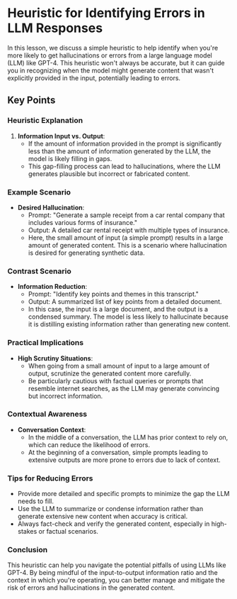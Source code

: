 # Heuristic for Identifying Errors in LLM Responses

In this lesson, we discuss a simple heuristic to help identify when you're more likely to get hallucinations or errors from a large language model (LLM) like GPT-4. This heuristic won't always be accurate, but it can guide you in recognizing when the model might generate content that wasn't explicitly provided in the input, potentially leading to errors.

## Key Points

### Heuristic Explanation
1. **Information Input vs. Output**:
   - If the amount of information provided in the prompt is significantly less than the amount of information generated by the LLM, the model is likely filling in gaps.
   - This gap-filling process can lead to hallucinations, where the LLM generates plausible but incorrect or fabricated content.

### Example Scenario
- **Desired Hallucination**:
  - Prompt: "Generate a sample receipt from a car rental company that includes various forms of insurance."
  - Output: A detailed car rental receipt with multiple types of insurance.
  - Here, the small amount of input (a simple prompt) results in a large amount of generated content. This is a scenario where hallucination is desired for generating synthetic data.

### Contrast Scenario
- **Information Reduction**:
  - Prompt: "Identify key points and themes in this transcript."
  - Output: A summarized list of key points from a detailed document.
  - In this case, the input is a large document, and the output is a condensed summary. The model is less likely to hallucinate because it is distilling existing information rather than generating new content.

### Practical Implications
- **High Scrutiny Situations**:
  - When going from a small amount of input to a large amount of output, scrutinize the generated content more carefully.
  - Be particularly cautious with factual queries or prompts that resemble internet searches, as the LLM may generate convincing but incorrect information.

### Contextual Awareness
- **Conversation Context**:
  - In the middle of a conversation, the LLM has prior context to rely on, which can reduce the likelihood of errors.
  - At the beginning of a conversation, simple prompts leading to extensive outputs are more prone to errors due to lack of context.

### Tips for Reducing Errors
- Provide more detailed and specific prompts to minimize the gap the LLM needs to fill.
- Use the LLM to summarize or condense information rather than generate extensive new content when accuracy is critical.
- Always fact-check and verify the generated content, especially in high-stakes or factual scenarios.

### Conclusion
This heuristic can help you navigate the potential pitfalls of using LLMs like GPT-4. By being mindful of the input-to-output information ratio and the context in which you're operating, you can better manage and mitigate the risk of errors and hallucinations in the generated content.

